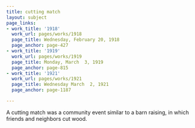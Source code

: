 ```yaml
---
title: cutting match
layout: subject
page_links:
- work_title: '1918'
  work_url: pages/works/1918
  page_title: Wednesday, February 20, 1918
  page_anchor: page-427
- work_title: '1919'
  work_url: pages/works/1919
  page_title: Monday, March  3, 1919
  page_anchor: page-815
- work_title: '1921'
  work_url: pages/works/1921
  page_title: Wednesday March  2, 1921
  page_anchor: page-1187

---
```

<p>A cutting match was a community event similar to a barn raising, in which friends and neighbors cut wood.</p>